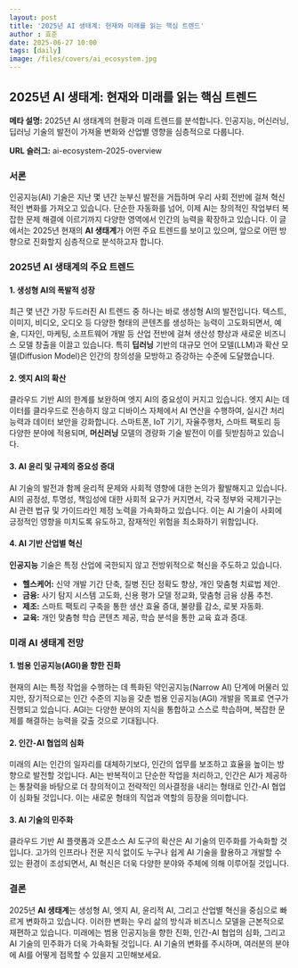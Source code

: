 ```yaml
---
layout: post
title: '2025년 AI 생태계: 현재와 미래를 읽는 핵심 트렌드'
author : 효준
date: 2025-06-27 10:00
tags: [daily]
image: /files/covers/ai_ecosystem.jpg
---
```


## 2025년 AI 생태계: 현재와 미래를 읽는 핵심 트렌드

**메타 설명:** 2025년 AI 생태계의 현황과 미래 트렌드를 분석합니다. 인공지능, 머신러닝, 딥러닝 기술의 발전이 가져올 변화와 산업별 영향을 심층적으로 다룹니다.

**URL 슬러그:** ai-ecosystem-2025-overview

### 서론

인공지능(AI) 기술은 지난 몇 년간 눈부신 발전을 거듭하며 우리 사회 전반에 걸쳐 혁신적인 변화를 가져오고 있습니다. 단순한 자동화를 넘어, 이제 AI는 창의적인 작업부터 복잡한 문제 해결에 이르기까지 다양한 영역에서 인간의 능력을 확장하고 있습니다. 이 글에서는 2025년 현재의 **AI 생태계**가 어떤 주요 트렌드를 보이고 있으며, 앞으로 어떤 방향으로 진화할지 심층적으로 분석하고자 합니다.

### 2025년 AI 생태계의 주요 트렌드

#### 1. 생성형 AI의 폭발적 성장

최근 몇 년간 가장 두드러진 AI 트렌드 중 하나는 바로 생성형 AI의 발전입니다. 텍스트, 이미지, 비디오, 오디오 등 다양한 형태의 콘텐츠를 생성하는 능력이 고도화되면서, 예술, 디자인, 마케팅, 소프트웨어 개발 등 산업 전반에 걸쳐 생산성 향상과 새로운 비즈니스 모델 창출을 이끌고 있습니다. 특히 **딥러닝** 기반의 대규모 언어 모델(LLM)과 확산 모델(Diffusion Model)은 인간의 창의성을 모방하고 증강하는 수준에 도달했습니다.

#### 2. 엣지 AI의 확산

클라우드 기반 AI의 한계를 보완하며 엣지 AI의 중요성이 커지고 있습니다. 엣지 AI는 데이터를 클라우드로 전송하지 않고 디바이스 자체에서 AI 연산을 수행하여, 실시간 처리 능력과 데이터 보안을 강화합니다. 스마트폰, IoT 기기, 자율주행차, 스마트 팩토리 등 다양한 분야에 적용되며, **머신러닝** 모델의 경량화 기술 발전이 이를 뒷받침하고 있습니다.

#### 3. AI 윤리 및 규제의 중요성 증대

AI 기술의 발전과 함께 윤리적 문제와 사회적 영향에 대한 논의가 활발해지고 있습니다. AI의 공정성, 투명성, 책임성에 대한 사회적 요구가 커지면서, 각국 정부와 국제기구는 AI 관련 법규 및 가이드라인 제정 노력을 가속화하고 있습니다. 이는 AI 기술이 사회에 긍정적인 영향을 미치도록 유도하고, 잠재적인 위험을 최소화하기 위함입니다.

#### 4. AI 기반 산업별 혁신

**인공지능** 기술은 특정 산업에 국한되지 않고 전방위적으로 혁신을 주도하고 있습니다.

*   **헬스케어:** 신약 개발 기간 단축, 질병 진단 정확도 향상, 개인 맞춤형 치료법 제안.
*   **금융:** 사기 탐지 시스템 고도화, 신용 평가 모델 정교화, 맞춤형 금융 상품 추천.
*   **제조:** 스마트 팩토리 구축을 통한 생산 효율 증대, 불량률 감소, 로봇 자동화.
*   **교육:** 개인 맞춤형 학습 콘텐츠 제공, 학습 분석을 통한 교육 효과 증대.

### 미래 AI 생태계 전망

#### 1. 범용 인공지능(AGI)을 향한 진화

현재의 AI는 특정 작업을 수행하는 데 특화된 약인공지능(Narrow AI) 단계에 머물러 있지만, 장기적으로는 인간 수준의 지능을 갖춘 범용 인공지능(AGI) 개발을 목표로 연구가 진행되고 있습니다. AGI는 다양한 분야의 지식을 통합하고 스스로 학습하며, 복잡한 문제를 해결하는 능력을 갖출 것으로 기대됩니다.

#### 2. 인간-AI 협업의 심화

미래의 AI는 인간의 일자리를 대체하기보다, 인간의 업무를 보조하고 효율을 높이는 방향으로 발전할 것입니다. AI는 반복적이고 단순한 작업을 처리하고, 인간은 AI가 제공하는 통찰력을 바탕으로 더 창의적이고 전략적인 의사결정을 내리는 형태로 인간-AI 협업이 심화될 것입니다. 이는 새로운 형태의 직업과 역할의 등장을 의미합니다.

#### 3. AI 기술의 민주화

클라우드 기반 AI 플랫폼과 오픈소스 AI 도구의 확산은 AI 기술의 민주화를 가속화할 것입니다. 고가의 인프라나 전문 지식 없이도 누구나 쉽게 AI 기술을 활용하고 개발할 수 있는 환경이 조성되면서, AI 혁신은 더욱 다양한 분야와 주체에 의해 이루어질 것입니다.

### 결론

2025년 **AI 생태계**는 생성형 AI, 엣지 AI, 윤리적 AI, 그리고 산업별 혁신을 중심으로 빠르게 변화하고 있습니다. 이러한 변화는 우리 삶의 방식과 비즈니스 모델을 근본적으로 재편하고 있습니다. 미래에는 범용 인공지능을 향한 진화, 인간-AI 협업의 심화, 그리고 AI 기술의 민주화가 더욱 가속화될 것입니다. AI 기술의 변화를 주시하며, 여러분의 분야에 AI를 어떻게 접목할 수 있을지 고민해보세요.
